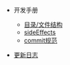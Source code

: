 * 开发手册
  * [目录/文件结构](docs/manual/structure.md)
  * [sideEffects](docs/manual/side-effects.md)
  * [commit规范](docs/manual/commit.md)

* [更新日志](CHANGELOG.md)